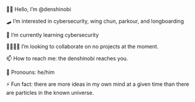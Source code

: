 🥷🏿 Hello, I’m @denshinobi

🛹 I’m interested in cybersecurity, wing chun, parkour, and longboarding

🔐 I’m currently learning cybersecurity

🫱🏿‍🫲🏽 I’m looking to collaborate on no projects at the moment.

📫 How to reach me: the denshinobi reaches you.

🎩 Pronouns: he/him

⚡ Fun fact: there are more ideas in my own mind at a given time than there are particles in the known universe.
